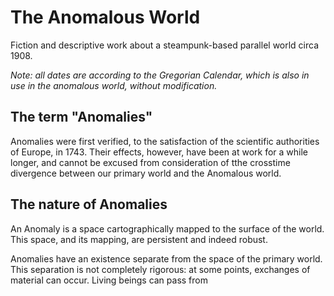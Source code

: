 # The Anomalous World
Fiction and descriptive work about a steampunk-based parallel world circa 1908.

_Note: all dates are according to the Gregorian Calendar, which is also in 
use in the anomalous world, without modification._

## The term "Anomalies"

Anomalies were first verified, to the satisfaction of the scientific authorities
of Europe, in 1743. Their effects, however, have been at work for a while longer,
and cannot be excused from consideration of tthe crosstime divergence between our
primary world and the Anomalous world.

## The nature of Anomalies

An Anomaly is a space cartographically mapped to the surface of the world. This
space, and its mapping, are persistent and indeed robust.  

Anomalies have an existence separate from the space of the primary world. This
separation is not completely rigorous: at some points, exchanges of material
can occur. Living beings can pass from 
